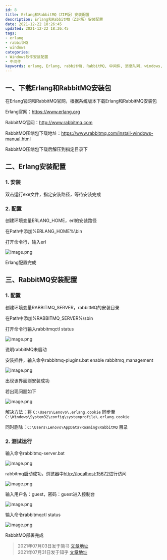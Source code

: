 ```yaml
---
id: 8
title: Erlang和RabbitMQ（ZIP版）安装配置
description: Erlang和RabbitMQ（ZIP版）安装配置
date: 2021-12-22 18:26:45
updated: 2021-12-22 18:26:45
tags:
- erlang
- rabbitMQ
- windows
categories:
- Windows软件安装配置
- 中间件
keywords: erlang, Erlang, rabbitMQ, RabbitMQ, 中间件, 消息队列, windows, Windows
---
```


## 一、下载Erlang和RabbitMQ安装包

在Erlang官网和RabbitMQ官网，根据系统版本下载Erlang和RabbitMQ安装包

Erlang官网：<https://www.erlang.org>

RabbitMQ官网：<http://www.rabbitmq.com>

RabbitMQ压缩包下载地址：<https://www.rabbitmq.com/install-windows-manual.html>

RabbitMQ压缩包下载后解压到指定目录下

## 二、Erlang安装配置

### 1. 安装

双击运行exe文件，指定安装路径，等待安装完成

### 2. 配置

创建环境变量ERLANG\_HOME，erl的安装路径

在Path中添加%ERLANG\_HOME%\bin

打开命令行，输入erl

![image.png](https://13812700839.github.io/MyImageBed/images/repository/installConfigNote/note4-1.png)

Erlang配置完成

## 三、RabbitMQ安装配置

### 1. 配置

创建环境变量RABBITMQ\_SERVER，rabbitMQ的安装目录

在Path中添加%RABBITMQ\_SERVER%\sbin

打开命令行输入rabbitmqctl status

![image.png](https://13812700839.github.io/MyImageBed/images/repository/installConfigNote/note4-2.png)

说明rabbitMQ未启动

安装插件，输入命令rabbitmq-plugins.bat enable rabbitmq\_management

![image.png](https://13812700839.github.io/MyImageBed/images/repository/installConfigNote/note4-3.png)

出现该界面则安装成功

若出现问题如下

![image.png](https://13812700839.github.io/MyImageBed/images/repository/installConfigNote/note4-4.png)

解决方法：将 `C:\Users\Lenovo\.erlang.cookie` 同步至 `C:\Windows\System32\config\systemprofile\.erlang.cookie`

同时删除：`C:\Users\Lenovo\AppData\Roaming\RabbitMQ` 目录

### 2. 测试运行

输入命令rabbitmq-server.bat

![image.png](https://13812700839.github.io/MyImageBed/images/repository/installConfigNote/note4-5.png)

rabbitmq启动成功，浏览器中[http://localhost:15672](http://localhost:15672/)进行访问

![image.png](https://13812700839.github.io/MyImageBed/images/repository/installConfigNote/note4-6.png)

输入用户名：guest，密码：guest进入控制台

![image.png](https://13812700839.github.io/MyImageBed/images/repository/installConfigNote/note4-7.png)

输入命令rabbitmqctl status

![image.png](https://13812700839.github.io/MyImageBed/images/repository/installConfigNote/note4-8.png)

RabbitMQ部署完成

> 2021年07月03日发于简书 [文章地址](https://www.jianshu.com/p/c5d7481c6c51)\
> 2021年07月31日发于知乎 [文章地址](https://zhuanlan.zhihu.com/p/389703513)

